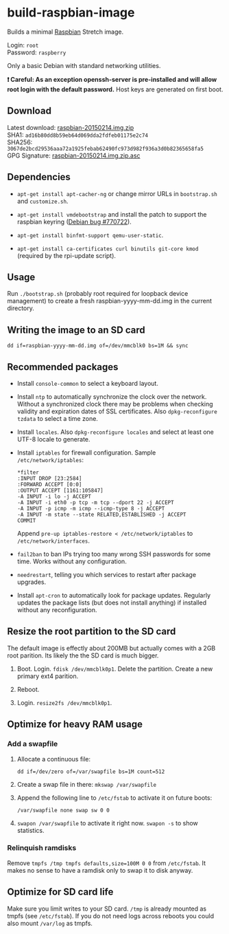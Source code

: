 build-raspbian-image
====================
Builds a minimal [Raspbian](http://raspbian.org/) Stretch image.

Login: `root`  
Password: `raspberry`

Only a basic Debian with standard networking utilities.

**:exclamation: Careful: As an exception openssh-server is pre-installed and
will allow root login with the default password.** Host keys are generated on
first boot.

Download
--------
Latest download: [raspbian-20150214.img.zip](https://www.dropbox.com/s/hunl4libi6hdy14/raspbian-20150214.img.zip?dl=1)  
SHA1: `ad16b80dd8b59eb64d069dda2fdfeb01175e2c74`  
SHA256: `3067de2bcd29536aaa72a1925febab62490fc973d982f936a3d0b82365658fa5`  
GPG Signature: [raspbian-20150214.img.zip.asc](/raspbian-20150214.img.zip.asc)

Dependencies
------------

 * `apt-get install apt-cacher-ng` or change mirror URLs in `bootstrap.sh`
    and `customize.sh`.

 * `apt-get install vmdebootstrap` and install the patch to support the
   raspbian keyring ([Debian bug #770722](https://bugs.debian.org/cgi-bin/bugreport.cgi?bug=770722)).

 * `apt-get install binfmt-support qemu-user-static`.

 * `apt-get install ca-certificates curl binutils git-core kmod` (required
   by the rpi-update script).

Usage
-----

Run `./bootstrap.sh` (probably root required for loopback device management)
to create a fresh raspbian-yyyy-mm-dd.img in the current directory.

Writing the image to an SD card
-------------------------------

`dd if=raspbian-yyyy-mm-dd.img of=/dev/mmcblk0 bs=1M && sync`

Recommended packages
--------------------

 * Install `console-common` to select a keyboard layout.

 * Install `ntp` to automatically synchronize the clock over the network.
   Without a synchronized clock there may be problems when checking validity
   and expiration dates of SSL certificates.  Also `dpkg-reconfigure tzdata`
   to select a time zone.

 * Install `locales`. Also `dpkg-reconfigure locales` and select at least one
   UTF-8 locale to generate.

 * Install `iptables` for firewall configuration. Sample
   `/etc/network/iptables`:

   ```
   *filter
   :INPUT DROP [23:2584]
   :FORWARD ACCEPT [0:0]
   :OUTPUT ACCEPT [1161:105847]
   -A INPUT -i lo -j ACCEPT
   -A INPUT -i eth0 -p tcp -m tcp --dport 22 -j ACCEPT
   -A INPUT -p icmp -m icmp --icmp-type 8 -j ACCEPT
   -A INPUT -m state --state RELATED,ESTABLISHED -j ACCEPT
   COMMIT
   ```

   Append `pre-up iptables-restore < /etc/network/iptables` to
   `/etc/network/interfaces`.

 * `fail2ban` to ban IPs trying too many wrong SSH passwords for some time.
   Works without any configuration.

 * `needrestart`, telling you which services to restart after package upgrades.

 * Install `apt-cron` to automatically look for package updates. Regularly
   updates the package lists (but does not install anything) if installed
   without any reconfiguration.

Resize the root partition to the SD card
----------------------------------------

The default image is effectly about 200MB but actually comes with a 2GB root
parition. Its likely the the SD card is much bigger.

 1. Boot. Login. `fdisk /dev/mmcblk0p1`. Delete the partition.
    Create a new primary ext4 parition.

 2. Reboot.

 3. Login. `resize2fs /dev/mmcblk0p1`.

Optimize for heavy RAM usage
----------------------------

### Add a swapfile

 1. Allocate a continuous file:

    `dd if=/dev/zero of=/var/swapfile bs=1M count=512`

 2. Create a swap file in there: `mkswap /var/swapfile`

 3. Append the following line to `/etc/fstab` to activate it on future boots:

    `/var/swapfile none swap sw 0 0`

 4. `swapon /var/swapfile` to activate it right now. `swapon -s` to show
     statistics.

### Relinquish ramdisks

Remove `tmpfs /tmp tmpfs defaults,size=100M 0 0` from `/etc/fstab`. It makes
no sense to have a ramdisk only to swap it to disk anyway.

Optimize for SD card life
-------------------------

Make sure you limit writes to your SD card. `/tmp` is already mounted as
tmpfs (see `/etc/fstab`). If you do not need logs across reboots you could also
mount `/var/log` as tmpfs.

